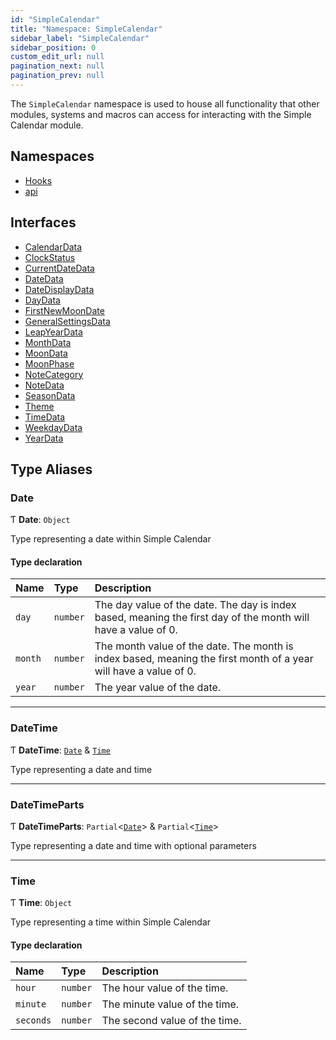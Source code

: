 ```yaml
---
id: "SimpleCalendar"
title: "Namespace: SimpleCalendar"
sidebar_label: "SimpleCalendar"
sidebar_position: 0
custom_edit_url: null
pagination_next: null
pagination_prev: null
---
```


The `SimpleCalendar` namespace is used to house all functionality that other modules, systems and macros can access for interacting with the Simple Calendar module.

## Namespaces

- [Hooks](SimpleCalendar.Hooks.md)
- [api](SimpleCalendar.api.md)

## Interfaces

- [CalendarData](../interfaces/SimpleCalendar.CalendarData.md)
- [ClockStatus](../interfaces/SimpleCalendar.ClockStatus.md)
- [CurrentDateData](../interfaces/SimpleCalendar.CurrentDateData.md)
- [DateData](../interfaces/SimpleCalendar.DateData.md)
- [DateDisplayData](../interfaces/SimpleCalendar.DateDisplayData.md)
- [DayData](../interfaces/SimpleCalendar.DayData.md)
- [FirstNewMoonDate](../interfaces/SimpleCalendar.FirstNewMoonDate.md)
- [GeneralSettingsData](../interfaces/SimpleCalendar.GeneralSettingsData.md)
- [LeapYearData](../interfaces/SimpleCalendar.LeapYearData.md)
- [MonthData](../interfaces/SimpleCalendar.MonthData.md)
- [MoonData](../interfaces/SimpleCalendar.MoonData.md)
- [MoonPhase](../interfaces/SimpleCalendar.MoonPhase.md)
- [NoteCategory](../interfaces/SimpleCalendar.NoteCategory.md)
- [NoteData](../interfaces/SimpleCalendar.NoteData.md)
- [SeasonData](../interfaces/SimpleCalendar.SeasonData.md)
- [Theme](../interfaces/SimpleCalendar.Theme.md)
- [TimeData](../interfaces/SimpleCalendar.TimeData.md)
- [WeekdayData](../interfaces/SimpleCalendar.WeekdayData.md)
- [YearData](../interfaces/SimpleCalendar.YearData.md)

## Type Aliases

### Date

Ƭ **Date**: `Object`

Type representing a date within Simple Calendar

#### Type declaration

| Name | Type | Description |
| :------ | :------ | :------ |
| `day` | `number` | The day value of the date. The day is index based, meaning the first day of the month will have a value of 0. |
| `month` | `number` | The month value of the date. The month is index based, meaning the first month of a year will have a value of 0. |
| `year` | `number` | The year value of the date. |

___

### DateTime

Ƭ **DateTime**: [`Date`](SimpleCalendar.md#date) & [`Time`](SimpleCalendar.md#time)

Type representing a date and time

___

### DateTimeParts

Ƭ **DateTimeParts**: `Partial`<[`Date`](SimpleCalendar.md#date)\> & `Partial`<[`Time`](SimpleCalendar.md#time)\>

Type representing a date and time with optional parameters

___

### Time

Ƭ **Time**: `Object`

Type representing a time within Simple Calendar

#### Type declaration

| Name | Type | Description |
| :------ | :------ | :------ |
| `hour` | `number` | The hour value of the time. |
| `minute` | `number` | The minute value of the time. |
| `seconds` | `number` | The second value of the time. |
